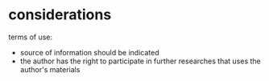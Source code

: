 # considerations

terms of use: 
+ source of information should be indicated
+ the author has the right to participate in further researches that uses the author's materials
